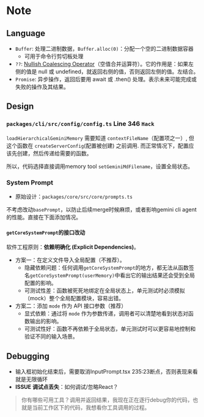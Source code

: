 # Note

## Language

- `Buffer`: 处理二进制数据，`Buffer.alloc(0)`：分配一个空的二进制数据容器
  - 可用于命令行剪切板处理
- `??`: [Nullish Coalescing Operator](https://developer.mozilla.org/zh-CN/docs/Web/JavaScript/Reference/Operators/Nullish_coalescing)（空值合并运算符）。它的作用是：如果左侧的值是 null 或 undefined，就返回右侧的值，否则返回左侧的值。左结合。
- `Promise`: 异步操作，返回后要用 await 或 .then() 处理。表示未来可能完成或失败的操作及其结果。

## Design

### `packages/cli/src/config/config.ts` Line 346 `Hack`

`loadHierarchicalGeminiMemory` 需要知道 `contextFileName`（配置项之一）, 但这个函数在 `createServerConfig`(配置被创建) 之前调用. 而正常情况下，配置应该先创建，然后传递给需要的函数。

所以，代码选择直接调用memory tool `setGeminiMdFilename`，设置全局状态。

### System Prompt

- 原始设计：`packages/core/src/core/prompts.ts`

不考虑改动`basePrompt`，以防止后续merge时候麻烦，或者影响gemini cli agent的性能。直接在下面添加情况。

#### `getCoreSystemPrompt`的接口改动

软件工程原则：**依赖明确化 (Explicit Dependencies)**。

- 方案一：在定义文件导入全局配置（不推荐）。
  - 隐藏依赖问题：任何调用`getCoreSystemPrompt`的地方，都无法从函数签名`getCoreSystemPrompt(userMemory)`中看出它的输出结果还会受到全局配置的影响。
  - 可测试性差：函数被死死地绑定在全局状态上，单元测试时必须模拟（mock）整个全局配置模块，容易出错。
- 方案二：添加 `mode` 作为 API 接口参数（推荐）
  - 显式依赖：通过将 `mode` 作为参数传递，调用者可以清楚地看到状态对函数输出的影响。
  - 可测试性好：函数不再依赖于全局状态，单元测试时可以更容易地控制和验证不同的输入场景。

## Debugging

- 输入框初始化结束后，需要取消InputPrompt.tsx 235:23断点，否则表现来看就是无限循环
- **ISSUE 调试点丢失**：如何调试/忽略React？

> 你有哪些可用工具？调用并返回结果，我现在正在逐行debug你的代码，也就是当前工作区下的代码，我想看你工具调用的过程。